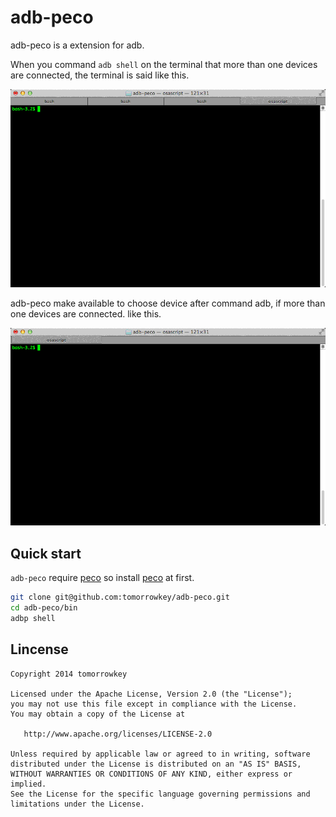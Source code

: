 adb-peco
=======

adb-peco is a extension for adb.

When you command `adb shell` on the terminal that more than one devices are connected, the terminal is said like this.

![](static/adbshell.gif)

adb-peco make available to choose device after command adb, if more than one devices are connected. like this.

![](static/adbpshell.gif)

## Quick start
`adb-peco` require [peco](https://github.com/peco/peco) so install [peco](https://github.com/peco/peco) at first.
```bash
git clone git@github.com:tomorrowkey/adb-peco.git
cd adb-peco/bin
adbp shell
```

## Lincense

```
Copyright 2014 tomorrowkey

Licensed under the Apache License, Version 2.0 (the "License");
you may not use this file except in compliance with the License.
You may obtain a copy of the License at

   http://www.apache.org/licenses/LICENSE-2.0

Unless required by applicable law or agreed to in writing, software
distributed under the License is distributed on an "AS IS" BASIS,
WITHOUT WARRANTIES OR CONDITIONS OF ANY KIND, either express or implied.
See the License for the specific language governing permissions and
limitations under the License.
```
